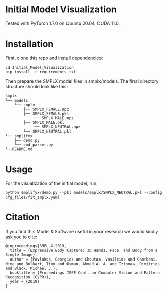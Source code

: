 Initial Model Visualization
============================
Tested with PyTorch 1.7.0 on Ubuntu 20.04, CUDA 11.0.

Installation
============================
First, clone this repo and install dependencies:
```
cd Initial_Model_Visualization
pip install -r requirements.txt
```
Then prepare the SMPLX model files in smplx/models. The final directory structure should look like this:	<br>
```
smplx
└── models
	└── smplx
		├── SMPLX_FEMALE.npz
		├── SMPLX_FEMALE.pkl
        	├── SMPLX_MALE.npz
		├── SMPLX_MALE.pkl
        	├── SMPLX_NEUTRAL.npz
		└── SMPLX_NEUTRAL.pkl
└── smplifyx
	├── demo.py
	└── cmd_parser.py
└──README.md	
```

Usage
============================
For the visualization of the initial model, run:
```
python smplifyx/demo.py --pkl models/smplx/SMPLX_NEUTRAL.pkl --config cfg_files/fit_smplx.yaml
```

Citation	<br>
============================
If you find this Model & Software useful in your research we would kindly ask you to cite:	<br>
```
@inproceedings{SMPL-X:2019,
  title = {Expressive Body Capture: 3D Hands, Face, and Body from a Single Image},
  author = {Pavlakos, Georgios and Choutas, Vasileios and Ghorbani, Nima and Bolkart, Timo and Osman, Ahmed A. A. and Tzionas, Dimitrios and Black, Michael J.},
  booktitle = {Proceedings IEEE Conf. on Computer Vision and Pattern Recognition (CVPR)},
  year = {2019}
}
```
